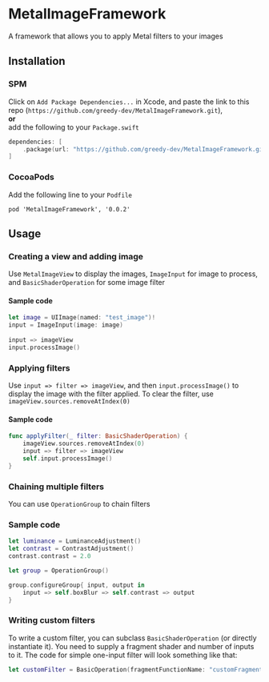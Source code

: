# MetalImageFramework
A framework that allows you to apply Metal filters to your images
## Installation
### SPM
Click on `Add Package Dependencies...` in Xcode, and paste the link to this repo (`https://github.com/greedy-dev/MetalImageFramework.git`), <br />
**or** <br />
add the following to your `Package.swift`
```swift
dependencies: [
    .package(url: "https://github.com/greedy-dev/MetalImageFramework.git", from: "0.0.2")
]
```
### CocoaPods
Add the following line to your `Podfile`
```
pod 'MetalImageFramework', '0.0.2'
```

## Usage
### Creating a view and adding image
Use `MetalImageView` to display the images, `ImageInput` for image to process, and `BasicShaderOperation` for some image filter
#### Sample code
```swift
let image = UIImage(named: "test_image")!
input = ImageInput(image: image)
                
input => imageView
input.processImage()
```

### Applying filters
Use `input => filter => imageView`, and then `input.processImage()` to display the image with the filter applied. To clear the filter, use `imageView.sources.removeAtIndex(0)`
#### Sample code
```swift
func applyFilter(_ filter: BasicShaderOperation) {
    imageView.sources.removeAtIndex(0)                
    input => filter => imageView
    self.input.processImage()
}
```

### Chaining multiple filters
You can use `OperationGroup` to chain filters
### Sample code
```swift
let luminance = LuminanceAdjustment()
let contrast = ContrastAdjustment()
contrast.contrast = 2.0

let group = OperationGroup()

group.configureGroup{ input, output in
    input => self.boxBlur => self.contrast => output
}
```


### Writing custom filters
To write a custom filter, you can subclass `BasicShaderOperation` (or directly instantiate it).
You need to supply a fragment shader and number of inputs to it.
The code for simple one-input filter will look something like that:
```swift
let customFilter = BasicOperation(fragmentFunctionName: "customFragmentShader", numberOfInputs: 1)
```

